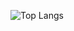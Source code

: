 ![Top Langs](https://github-readme-stats.vercel.app/api/top-langs/?username=turbovoidplusplus&layout=compact)
